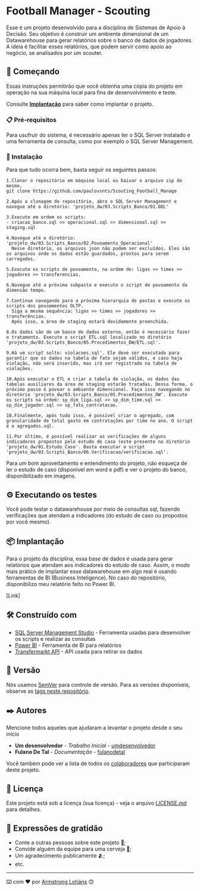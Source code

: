 # Football Manager - Scouting

Esse é um projeto desenvolvido para a disciplina de Sistemas de Apoio à Decisão. Seu objetivo é construir um ambiente dimensional de um Datawarehouse para gerar relatórios sobre o banco de dados de jogadores. A ideia é facilitar esses relatórios, que podem servir como apoio ao negócio, se analisados por um scouter.

## 🚀 Começando

Essas instruções permitirão que você obtenha uma cópia do projeto em operação na sua máquina local para fins de desenvolvimento e teste.

Consulte **[Implantação](#-implanta%C3%A7%C3%A3o)** para saber como implantar o projeto.

### 📋 Pré-requisitos

Para usufruir do sistema, é necessário apenas ter o SQL Server instalado e uma ferramenta de consulta, como por exemplo o SQL Server Management.


### 🔧 Instalação

Para que tudo ocorra bem, basta seguir os seguintes passos:

```
1.Clonar o repositório em máquina local ou baixar o arquivo zip do mesmo.
git clone https://github.com/paulovsnts/Scouting_Football_Manage
```

```
2.Após a clonagem do repositório, abra o SQL Server Management e navegue até o diretório: 'projeto_dw/03.Scripts_Banco/01.DDL'
```

```
3.Execute em ordem os scripts:
- criacao_banco.sql >> operacional.sql >> dimensional.sql >> staging.sql
```

```
4.Navegue até o diretório: 'projeto_dw/03.Scripts_Banco/02.Povoamento_Operacional'
  Nesse diretório, os arquivos json não podem ser excluídos. Eles são os arquivos onde os dados estão guardados, prontos para serem carregados.
```

```
5.Execute os scripts de povoamento, na ordem de: ligas >> times >> jogadores >> transferencias.
```

```
6.Navegue até a próxima subpasta e execute o script de povoamento da dimensão tempo.
```

```
7.Continue navegando para a próxima hierarquia de pastas e execute os scripts dos povoamentos OLTP.
  Siga a mesma sequência: ligas >> times >> jogadores >> transferências.
  Após isso, a área de staging estará devidamente preenchida.
```

```
8.Os dados são de um banco de dados externo, então é necessário fazer o tratamento. Execute o script ETL.sql localizado no diretório 'projeto_dw/03.Scripts_Banco/05.Procedimentos_DW/ETL.sql'.
```

```
9.Há um script solto: violacoes.sql'. Ele deve ser executado para garantir que os dados na tabela de fato sejam válidos, e caso haja violação, não será inserido, mas irá ser registrado na tabela de violações.
```

```
10.Após executar o ETL e criar a tabela de violação, os dados das tabelas auxiliares da área de staging estarão tratadas. Dessa forma, o próximo passo é povoar o ambiente dimensional. Faça isso navegando no diretório 'projeto_dw/03.Scripts_Banco/05.Procedimentos_DW'. Execute os scripts na ordem: sp_dim_liga.sql >> sp_dim_time.sql >> sp_dim_jogador.sql >> sp_fato_contratacao. 
```

```
10.Finalmente, após tudo isso, é possível criar o agregado, com granularidade de total gasto em contratações por time no ano. O script é o agregados.sql.
```

```
11.Por último, é possível realizar as verificações de alguns indicadores propostos pelo estudo de caso (este presente no diretório 'projeto_dw/01.Estudo_Caso'. Basta executar o script 'projeto_dw/03.Scripts_Banco/06.Verificacao/verificacao.sql'.
```

Para um bom aproveitamento e entendimento do projeto, não esqueça de ler o estudo de caso (disponível em word e pdf) e ver o projeto do banco, disponibilizado em imagens.

## ⚙️ Executando os testes

Você pode testar o datawarehouse por meio de consultas sql, fazendo verificações que atendam a indicadores (do estudo de caso ou propostos por você mesmo). 

## 📦 Implantação

Para o projeto da disciplina, essa base de dados é usada para gerar relatórios que atendam aos indicadores do estudo de caso. Assim, o modo mais prático de implantar esse datawarehouse em algo real é usando ferramentas de BI (Business Inteligence). No caso do repositório, disponibilizo meu relatório feito no Power BI.

[Link]

## 🛠️ Construído com

* [SQL Server Management Studio](https://learn.microsoft.com/pt-br/sql/ssms/download-sql-server-management-studio-ssms?view=sql-server-ver16) - Ferramenta usadas para desenvolver os scripts e realizar as consultas 
* [Power BI](https://powerbi.microsoft.com/pt-br/desktop/) - Ferramenta de BI para relatórios
* [Transfermarkt API](https://github.com/felipeall/transfermarkt-api) - API usada para retirar os dados 

## 📌 Versão

Nós usamos [SemVer](http://semver.org/) para controle de versão. Para as versões disponíveis, observe as [tags neste repositório](https://github.com/suas/tags/do/projeto). 

## ✒️ Autores

Mencione todos aqueles que ajudaram a levantar o projeto desde o seu início

* **Um desenvolvedor** - *Trabalho Inicial* - [umdesenvolvedor](https://github.com/linkParaPerfil)
* **Fulano De Tal** - *Documentação* - [fulanodetal](https://github.com/linkParaPerfil)

Você também pode ver a lista de todos os [colaboradores](https://github.com/usuario/projeto/colaboradores) que participaram deste projeto.

## 📄 Licença

Este projeto está sob a licença (sua licença) - veja o arquivo [LICENSE.md](https://github.com/usuario/projeto/licenca) para detalhes.

## 🎁 Expressões de gratidão

* Conte a outras pessoas sobre este projeto 📢;
* Convide alguém da equipe para uma cerveja 🍺;
* Um agradecimento publicamente 🫂;
* etc.


---
⌨️ com ❤️ por [Armstrong Lohãns](https://gist.github.com/lohhans) 😊
